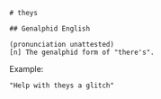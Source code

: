 
    # theys

    ## Genalphid English

    (pronunciation unattested)
    [n] The genalphid form of "there's".

Example:

    "Help with theys a glitch"









